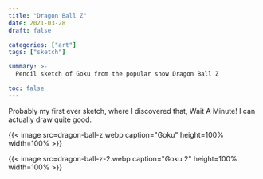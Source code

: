 ```yaml
---
title: "Dragon Ball Z"
date: 2021-03-28
draft: false

categories: ["art"]
tags: ["sketch"]

summary: >-
  Pencil sketch of Goku from the popular show Dragon Ball Z

toc: false
---
```


Probably my first ever sketch, where I discovered that, Wait A Minute! I can actually draw quite good.

{{< image src=dragon-ball-z.webp caption="Goku" height=100% width=100% >}}

{{< image src=dragon-ball-z-2.webp caption="Goku 2" height=100% width=100% >}}
